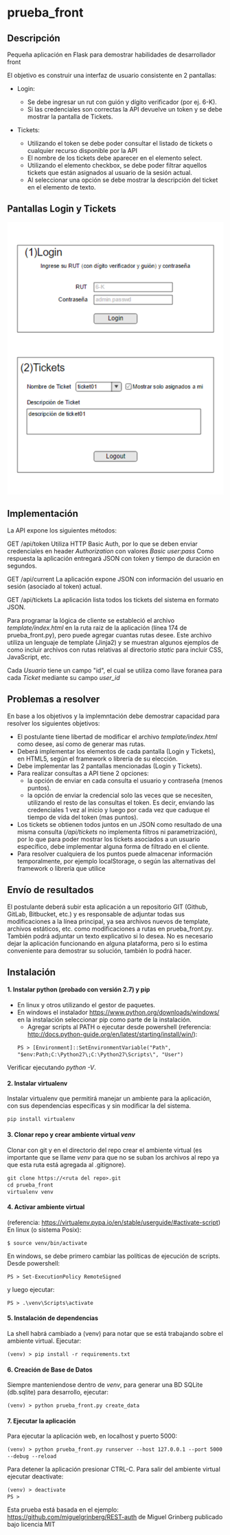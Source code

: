 prueba_front
============

Descripción
-----------

Pequeña aplicación en Flask para demostrar habilidades de desarrollador front

El objetivo es construir una interfaz de usuario consistente en 2 pantallas:

* Login: 
    * Se debe ingresar un rut con guión y dígito verificador (por ej. 6-K). 
    * Si las credenciales son correctas la API devuelve un token y se debe mostrar la pantalla de Tickets.

* Tickets:
    * Utilizando el token se debe poder consultar el listado de tickets o cualquier recurso disponible por la API
    * El nombre de los tickets debe aparecer en el elemento select.
    * Utilizando el elemento checkbox, se debe poder filtrar aquellos tickets que están asignados al usuario de la sesión actual.
    * Al seleccionar una opción se debe mostrar la descripción del ticket en el elemento de texto. 

Pantallas Login y Tickets
-------------------------
![Alt](/wireframes.png "Wireframes")

Implementación
--------------
La API expone los siguientes métodos:

GET /api/token
Utiliza HTTP Basic Auth, por lo que se deben enviar credenciales en header *Authorization* con valores *Basic user:pass*
Como respuesta la aplicación entregará JSON con token y tiempo de duración en segundos.

GET /api/current
La aplicación expone JSON con información del usuario en sesión (asociado al token) actual.

GET /api/tickets
La aplicación lista todos los tickets del sistema en formato JSON.

Para programar la lógica de cliente se estableció el archivo *template/index.html* en la ruta raiz de la aplicación (línea 174 de prueba_front.py), pero puede agregar cuantas rutas desee. 
Este archivo utiliza un lenguaje de template (Jinja2) y se muestran algunos ejemplos de como incluir archivos con rutas relativas al directorio *static* para incluir CSS, JavaScript, etc. 

Cada *Usuario* tiene un campo "id", el cual se utiliza como llave foranea para cada *Ticket* mediante su campo *user_id*


Problemas a resolver
--------------------
En base a los objetivos y la implemntación debe demostrar capacidad para resolver los siguientes objetivos:

* El postulante tiene libertad de modificar el archivo *template/index.html* como desee, así como de generar mas rutas.
* Deberá implementar los elementos de cada pantalla (Login y Tickets), en HTML5, según el framework o librería de su elección.
* Debe implementar las 2 pantallas mencionadas (Login y Tickets).
* Para realizar consultas a API tiene 2 opciones:
    * la opción de enviar en cada consulta el usuario y contraseña (menos puntos).
    * la opción de enviar la credencial solo las veces que se necesiten, utilizando el resto de las consultas el token. Es decir, enviando las credenciales 1 vez al inicio y luego por cada vez que caduque el tiempo de vida del token (mas puntos).
* Los tickets se obtienen todos juntos en un JSON como resultado de una misma consulta (*/api/tickets* no implementa filtros ni parametrización), por lo que para poder mostrar los tickets asociados a un usuario específico, debe implementar alguna forma de filtrado en el cliente. 
* Para resolver cualquiera de los puntos puede almacenar información temporalmente, por ejemplo localStorage, o según las alternativas del framework o librería que utilice 


Envío de resultados
-------------------

El postulante deberá subir esta aplicación a un repositorio GIT (Github, GitLab, Bitbucket, etc.) y es responsable de adjuntar todas sus modificaciones a la línea principal, ya sea archivos nuevos de template, archivos estáticos, etc. como modificaciones a rutas en prueba_front.py.
También podrá adjuntar un texto explicativo si lo desea.
No es necesario dejar la aplicación funcionando en alguna plataforma, pero si lo estima conveniente para demostrar su solución, también lo podrá hacer.

Instalación
-----------

#### 1. Instalar python (probado con versión 2.7) y pip
* En linux y otros utilizando el gestor de paquetes.
* En windows el instalador  https://www.python.org/downloads/windows/ en la instalación seleccionar pip como parte de la instalación.
    * Agregar scripts al PATH o ejecutar desde powershell (referencia: http://docs.python-guide.org/en/latest/starting/install/win/):
    ```
    PS > [Environment]::SetEnvironmentVariable("Path", "$env:Path;C:\Python27\;C:\Python27\Scripts\", "User")
    ```
Verificar ejecutando *python -V*.

#### 2. Instalar virtualenv
Instalar virtualenv que permitirá manejar un ambiente para la aplicación, con sus dependencias específicas y sin modificar la del sistema.

    pip install virtualenv


#### 3. Clonar repo y crear ambiente virtual *venv*
Clonar con git y en el directorio del repo crear el ambiente virtual (es importante que se llame *venv* para que no se suban los archivos al repo ya que esta ruta está agregada al .gitignore).

    git clone https://<ruta del repo>.git
    cd prueba_front
    virtualenv venv


#### 4. Activar ambiente virtual 
(referencia: https://virtualenv.pypa.io/en/stable/userguide/#activate-script)
En linux (o sistema Posix):

    $ source venv/bin/activate

En windows, se debe primero cambiar las políticas de ejecución de scripts. Desde powershell:

    PS > Set-ExecutionPolicy RemoteSigned

y luego ejecutar:

    PS > .\venv\Scripts\activate


#### 5. Instalación de dependencias
La shell habrá cambiado a (venv) para notar que se está trabajando sobre el ambiente virtual. Ejecutar:

    (venv) > pip install -r requirements.txt


#### 6. Creación de Base de Datos
Siempre manteniendose dentro de *venv*, para generar una BD SQLite (db.sqlite) para desarrollo, ejecutar:

    (venv) > python prueba_front.py create_data


#### 7. Ejecutar la aplicación
Para ejecutar la aplicación web, en localhost y puerto 5000:

    (venv) > python prueba_front.py runserver --host 127.0.0.1 --port 5000 --debug --reload

Para detener la aplicación presionar CTRL-C. Para salir del ambiente virtual ejecutar deactivate:

    (venv) > deactivate
    PS >


Esta prueba está basada en el ejemplo: https://github.com/miguelgrinberg/REST-auth de Miguel Grinberg publicado bajo licencia MIT
